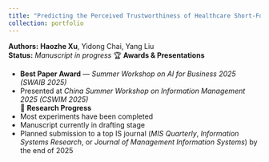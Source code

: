 ```yaml
---
title: "Predicting the Perceived Trustworthiness of Healthcare Short-Form Videos: A Deep Neural Point Process–enhanced Multimodal Learning Approach"
collection: portfolio
---
```


**Authors:** **Haozhe Xu**, Yidong Chai, Yang Liu  
**Status:** *Manuscript in progress*
🏆 **Awards & Presentations**  
- **Best Paper Award** — *Summer Workshop on AI for Business 2025 (SWAIB 2025)*  
- Presented at *China Summer Workshop on Information Management 2025 (CSWIM 2025)*  
🧪 **Research Progress**  
- Most experiments have been completed  
- Manuscript currently in drafting stage  
- Planned submission to a top IS journal (*MIS Quarterly*, *Information Systems Research*, or *Journal of Management Information Systems*) by the end of 2025


